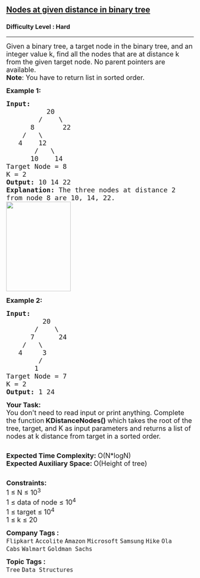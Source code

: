 <h2><a href="https://practice.geeksforgeeks.org/problems/nodes-at-given-distance-in-binary-tree/1?utm_source=geeksforgeeks&utm_medium=article_practice_tab&utm_campaign=article_practice_tab">Nodes at given distance in binary tree</a></h2><h3>Difficulty Level : Hard</h3><hr><div class="problems_problem_content__Xm_eO"><p><span style="font-size:18px">Given a binary tree, a target node in the binary tree, and an integer value k, find all the nodes that are at distance k from the given target node. No parent pointers are available.<br>
<strong>Note</strong>: You have to return list in sorted order.</span></p>

<p><strong><span style="font-size:18px">Example 1:</span></strong></p>

<pre><span style="font-size:18px"><strong>Input:      </strong>
          20
        /    \
      8       22 
    /   \
   4    12 
       /   \
      10    14</span>
<span style="font-size:18px">Target Node = 8
K = 2</span>
<span style="font-size:18px"><strong>Output:</strong> 10 14 22</span>
<span style="font-size:18px"><strong>Explanation: </strong>The three nodes at distance 2
from node 8 are 10, 14, 22.</span>
<span style="font-size:18px"><img alt="" src="https://media.geeksforgeeks.org/wp-content/uploads/20190426123252/Btree1.jpg" style="height:240px; width:173px"></span>
</pre>

<p><span style="font-size:18px"><strong>Example 2:</strong></span></p>

<pre><span style="font-size:18px"><strong>Input:      </strong>
         20
       /    \
      7      24
    /   \
   4     3
        /  
       1    </span>
<span style="font-size:18px">Target Node = 7
K = 2</span>
<span style="font-size:18px"><strong>Output:</strong> 1 24</span>
</pre>

<p><span style="font-size:18px"><strong>Your Task: &nbsp;</strong><br>
You don't need to read input or print anything. Complete the function<strong> KDistanceNodes()</strong> which takes the root of the tree, target, and K as input parameters and returns a list of nodes at k distance from target in a sorted order.</span></p>

<p><br>
<span style="font-size:18px"><strong>Expected Time Complexity: </strong>O(N*logN)<br>
<strong>Expected Auxiliary Space: </strong>O(Height of tree)</span></p>

<p><br>
<span style="font-size:18px"><strong>Constraints:</strong><br>
1 ≤ N ≤ 10<sup>3</sup><br>
1 ≤ data of node ≤ 10<sup>4</sup><br>
1 ≤ target ≤ 10<sup>4</sup><br>
1 ≤ k ≤ 20</span></p>
</div><p><span style=font-size:18px><strong>Company Tags : </strong><br><code>Flipkart</code>&nbsp;<code>Accolite</code>&nbsp;<code>Amazon</code>&nbsp;<code>Microsoft</code>&nbsp;<code>Samsung</code>&nbsp;<code>Hike</code>&nbsp;<code>Ola Cabs</code>&nbsp;<code>Walmart</code>&nbsp;<code>Goldman Sachs</code>&nbsp;<br><p><span style=font-size:18px><strong>Topic Tags : </strong><br><code>Tree</code>&nbsp;<code>Data Structures</code>&nbsp;